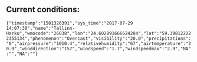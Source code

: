## Current conditions: 
 ``` {"timestamp":"1501326391","sys_time":"2017-07-29 14:07:30","name":"Tallinn-Harku","wmocode":"26038","lon":"24.602891666624284","lat":"59.398122222355134","phenomenon":"Overcast","visibility":"20.0","precipitations":"0","airpressure":"1010.4","relativehumidity":"67","airtemperature":"20.9","winddirection":"157","windspeed":"1.7","windspeedmax":"2.9","NA":"","NA":""} ```
